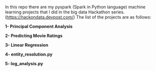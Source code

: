 In this repo there are my pyspark (Spark in Python language) machine learning projects that I did in the big data Hackathon series. (https://hackondata.devpost.com/)
The list of the projects are as follows:

**1- Principal Component Analysis**

**2- Predicting Movie Ratings**

**3- Linear Regression**

**4- entity_resolution.py**

**5-  log_analysis.py**


